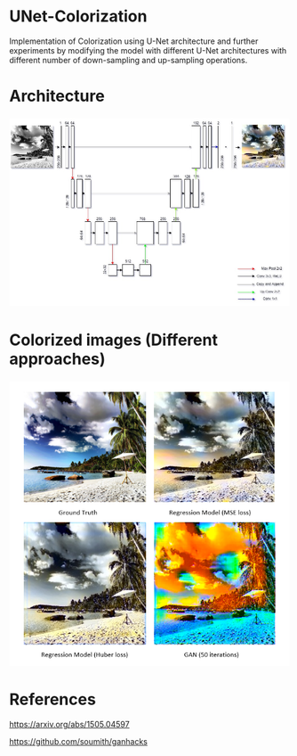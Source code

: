 # UNet-Colorization
Implementation of Colorization using U-Net architecture and further experiments by modifying the model with different U-Net architectures with different number of down-sampling and up-sampling operations.

# Architecture
<h3 align="center">
  <img src="images/Architecture.jpg" width="800">
</h3>

# Colorized images (Different approaches)
<h3 align="center">
  <img src="images/results.PNG" width="800">
</h3>

# References
https://arxiv.org/abs/1505.04597

https://github.com/soumith/ganhacks
